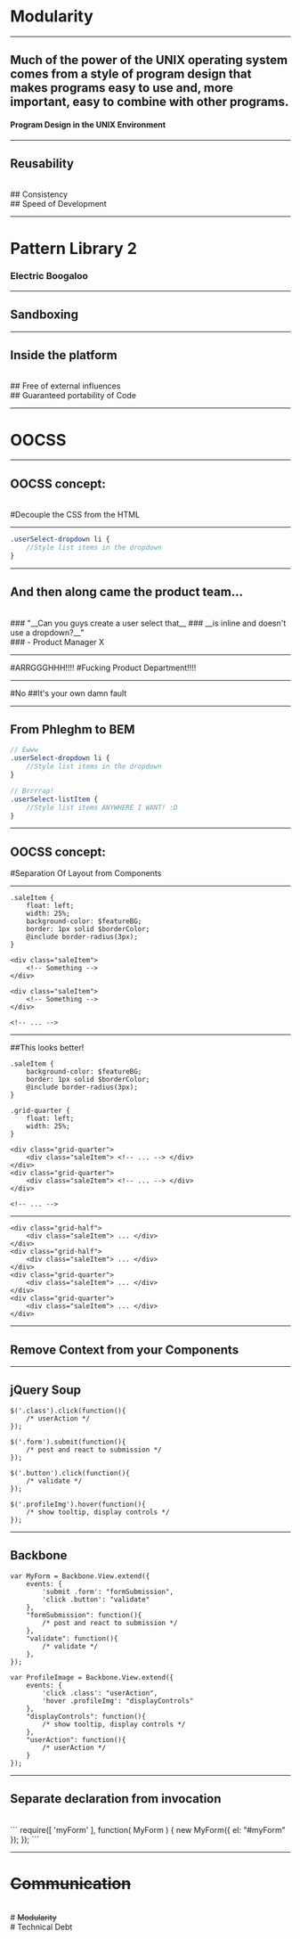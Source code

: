 <!-- .slide: data-background-image="/images/BG/pipes.jpg" -->
# Modularity

---

## Much of the power of the UNIX operating system comes from a style of program design that makes programs easy to use and, more important, easy to combine with other programs.

#### Program Design in the UNIX Environment

---

## Reusability
<br>
## Consistency
<br>
## Speed of Development

---

<!-- .slide: data-background-image="/images/BG/breakin2.jpg" -->
# Pattern Library 2
### Electric Boogaloo

---

<!-- .slide: data-background-image="/images/BG/turtle-sandbox.jpg" -->
## Sandboxing

---

<!-- .slide: data-background-image="/images/BG/dev-sandbox.jpg" -->
## Inside the platform
<br>
## Free of external influences
<br>
## Guaranteed portability of Code

---

<!-- .slide: data-background-image="/images/BG/lego.jpg" -->
# OOCSS 

---

<!-- .slide: data-background-image="/images/BG/framework.jpg" -->
## OOCSS concept:
<br>
#Decouple the CSS from the HTML

---


```sass
.userSelect-dropdown li {
	//Style list items in the dropdown
}
```

---

<!-- .slide: data-background-image="/images/BG/dad-dog.jpg" -->
## And then along came the product team...
<br>
### "__Can you guys create a user select that__
### __is inline and doesn't use a dropdown?__"
<br>
### - Product Manager X

---

<!-- .slide: data-background-image="http://i.imgur.com/lEV7M.gif" -->
#ARRGGGHHH!!!!
#Fucking Product Department!!!!

---

<!-- .slide: data-background-image="http://i.imgur.com/ib5GD.gif" -->
#No
##It's your own damn fault

---

## From Phleghm to BEM

```sass
// Ewww
.userSelect-dropdown li {
	//Style list items in the dropdown
}

// Brrrrap!
.userSelect-listItem {
	//Style list items ANYWHERE I WANT! :D
}
```

---

## OOCSS concept:
#Separation Of Layout from Components

---

```
.saleItem {
	float: left;
	width: 25%;
	background-color: $featureBG;
	border: 1px solid $borderColor;
	@include border-radius(3px);
}
```

```
<div class="saleItem">
	<!-- Something -->
</div>

<div class="saleItem">
	<!-- Something -->
</div>

<!-- ... -->
```

---

##This looks better!

```
.saleItem {
	background-color: $featureBG;
	border: 1px solid $borderColor;
	@include border-radius(3px);
}

.grid-quarter {
	float: left;
	width: 25%;
}
```

```
<div class="grid-quarter">
	<div class="saleItem"> <!-- ... --> </div>
</div>
<div class="grid-quarter">
	<div class="saleItem"> <!-- ... --> </div>
</div>

<!-- ... -->
```

---

```
<div class="grid-half">
	<div class="saleItem"> ... </div>
</div>
<div class="grid-half">
	<div class="saleItem"> ... </div>
</div>
<div class="grid-quarter">
	<div class="saleItem"> ... </div>
</div>
<div class="grid-quarter">
	<div class="saleItem"> ... </div>
</div>
```

---

## Remove Context from your Components

---

## jQuery Soup

```
$('.class').click(function(){ 
	/* userAction */ 
});

$('.form').submit(function(){ 
	/* post and react to submission */ 
});

$('.button').click(function(){ 
	/* validate */ 
});

$('.profileImg').hover(function(){ 
	/* show tooltip, display controls */ 
});
```

---

## Backbone

```
var MyForm = Backbone.View.extend({
	events: {
		'submit .form': "formSubmission",
		'click .button': "validate"
	},
	"formSubmission": function(){ 
		/* post and react to submission */ 
	},
	"validate": function(){ 
		/* validate */ 
	},
});

var ProfileImage = Backbone.View.extend({
	events: {
		'click .class': "userAction",
		'hover .profileImg': "displayControls"
	},
	"displayControls": function(){ 
		/* show tooltip, display controls */ 
	},
	"userAction": function(){ 
		/* userAction */ 
	}
});
```

---

## Separate declaration from invocation 
<br>
```
require([ 'myForm' ], function( MyForm ) {
	new MyForm({ el: "#myForm" });
});
```

---

<!-- .slide: data-background-image="/images/BG/rapids.jpg" -->
# <del>Communication</del>
<br>
# <del>Modularity</del>
<br>
# Technical Debt
